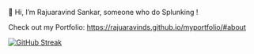 👋 Hi, I’m Rajuaravind Sankar, someone who do Splunking !


Check out my Portfolio: https://rajuaravinds.github.io/myportfolio/#about

[![GitHub Streak](https://streak-stats.demolab.com/?user=Rajuaravinds)](https://git.io/streak-stats)

<!---
Rajuaravinds/Rajuaravinds is a ✨ special ✨ repository because its `README.md` (this file) appears on your GitHub profile.
You can click the Preview link to take a look at your changes.
--->
